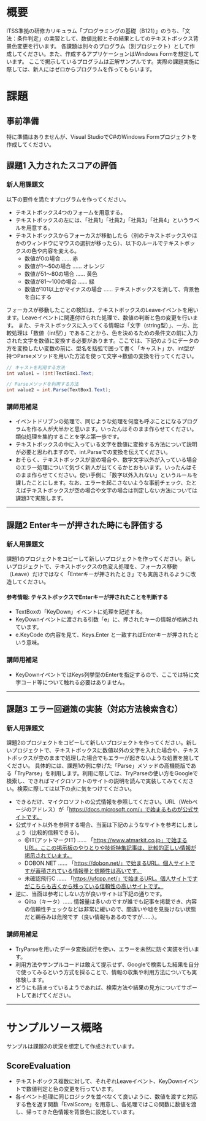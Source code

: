 # 概要
ITSS準拠の研修カリキュラム「プログラミングの基礎（B121）」のうち、「文法：条件判定」の実習として、数値比較とその結果としてのテキストボックス背景色変更を行います。
各課題は別々のプログラム（別プロジェクト）として作成してください。また、作成するアプリケーションはWindows Formを想定しています。
ここで掲示しているプログラムは正解サンプルです。実際の課題実施に際しては、新人にはゼロからプログラムを作ってもらいます。

# 課題

## 事前準備

特に準備はありませんが、Visual StudioでC#のWindows Formプロジェクトを作成してください。

## 課題1 入力されたスコアの評価

### 新人用課題文
以下の要件を満たすプログラムを作ってください。

- テキストボックス4つのフォームを用意する。
- テキストボックスの左には、「社員1」「社員2」「社員3」「社員4」というラベルを用意する。
- テキストボックスからフォーカスが移動したら（別のテキストボックスやほかのウィンドウにマウスの選択が移ったら）、以下のルールでテキストボックスの色や内容を変える。
  - 数値が0の場合 …… 赤
  - 数値が1～50の場合 …… オレンジ
  - 数値が51～80の場合 …… 黄色
  - 数値が81～100の場合 …… 緑
  - 数値が101以上かマイナスの場合 …… テキストボックスを消して、背景色を白にする

フォーカスが移動したことの検知は、テキストボックスのLeaveイベントを用います。Leaveイベントに関連付けられた処理で、数値の判断と色の変更を行います。
また、テキストボックスに入ってくる情報は「文字（string型）」、一方、比較処理は「数値（int型）」であることから、色を決めるための条件文の前に入力された文字を数値に変換する必要があります。ここでは、下記のようにデータの方を変換したい変数の前に、型名を括弧で囲って書く「キャスト」か、int型が持つParseメソッドを用いた方法を使って文字→数値の変換を行ってください。

```cs
// キャストを利用する方法
int value1 = (int)TextBox1.Text;

// Parseメソッドを利用する方法
int value2 = int.Parse(TextBox1.Text);
```

### 講師用補足
- イベントドリブンの処理で、同じような処理を何度も呼ぶことになるプログラムを作る人が大半かと思います。いったんはそのまま作らせてください。類似処理を集約することを学ぶ第一歩です。
- テキストボックスの中に入っている文字を数値に変換する方法について説明が必要と思われますので、int.Parseでの変換を伝えてください。
- おそらく、テキストボックスが空の場合や、数字文字以外が入っている場合のエラー処理について気づく新人が出てくるかとおもいます。いったんはそのまま作らせてください。使い手側に「数字以外入れない」というルールを課したことにします。なお、エラーを起こさないような事前チェック、たとえばテキストボックスが空の場合や文字の場合は判定しない方法については課題3で実施します。

---

## 課題2 Enterキーが押された時にも評価する

### 新人用課題文
課題1のプロジェクトをコピーして新しいプロジェクトを作ってください。新しいプロジェクトで、テキストボックスの色変え処理を、フォーカス移動（Leave）だけではなく「Enterキーが押されたとき」でも実施されるように改造してください。

#### 参考情報: テキストボックスでEnterキーが押されたことを判断する
- TextBoxの「KeyDown」イベントに処理を記述する。
- KeyDownイベントに渡される引数「e」に、押されたキーの情報が格納されています。
- e.KeyCode の内容を見て、Keys.Enter と一致すればEnterキーが押されたという意味。

### 講師用補足
- KeyDownイベントではKeys列挙型のEnterを指定するので、ここでは特に文字コード等について触れる必要はありません。

---

## 課題3 エラー回避策の実装（対応方法検索含む）

### 新人用課題文
課題2のプロジェクトをコピーして新しいプロジェクトを作ってください。新しいプロジェクトで、テキストボックスに数値以外の文字を入れた場合や、テキストボックスが空のままで処理した場合でもエラーが起きないような処置を施してください。
具体的には、課題1の例に挙げた「Parse」メソッドの高機能版である「TryParse」を利用します。利用に際しては、TryParseの使い方をGoogleで検索し、できればマイクロソフトのサイトの説明を読んで実装してみてください。検索に際しては以下の点に気をつけてください。

- できるだけ、マイクロソフトの公式情報を参照してください。URL（Webページのアドレス）が「https://docs.microsoft.com/」で始まるものが公式サイトです。
- 公式サイト以外を参照する場合、当面は下記のようなサイトを参考にしましょう（比較的信頼できる）。
  - @IT(アットマークIT) …… 「https://www.atmarkit.co.jp」で始まるURL。ここの掲示板のやりとりや技術特集記事は、比較的正しい情報が掲示されています。
  - DOBON.NET …… 「https://dobon.net/」で始まるURL。個人サイトですが蓄積されている情報量と信頼性は高いです。
  - 未確認飛行C …… 「https://ufcpp.net/」で始まるURL。個人サイトですがこちらも古くから残っている信頼性の高いサイトです。
- 逆に、当面は参考にしない方が良いサイトは下記の通りです。
  - Qiita（キータ）…… 情報量は多いのですが誰でも記事を掲載でき、内容の信頼性チェックなどは非常に緩いので、間違いや嘘を見抜けない状態だと鵜呑みは危険です（良い情報もあるのですが……）。

### 講師用補足
- TryParseを用いたデータ変換試行を使い、エラーを未然に防ぐ実装を行います。
- 利用方法やサンプルコードは敢えて提示せず、Googleで検索した結果を自分で使ってみるという方式を採ることで、情報の収集や利用方法についても実体験します。
- どうにも詰まっているようであれば、検索方法や結果の見方についてサポートしてあげてください。


---

# サンプルソース概略

サンプルは課題2の状況を想定して作成されています。

## ScoreEvaluation
- テキストボックス複数に対して、それぞれLeaveイベント、KeyDownイベントで数値判定と色の変更を行っています。
- 各イベント処理に同じロジックを並べなくて良いように、数値を渡すと対応する色を返す関数「EvalScore」を用意し、各処理ではこの関数に数値を渡し、帰ってきた色情報を背景色に設定しています。
